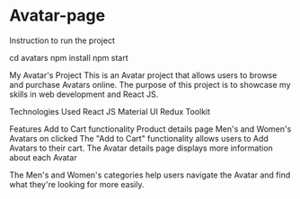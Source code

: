# Avatar-page
Instruction to run the project

cd avatars
npm install
npm start

My Avatar's Project
This is an Avatar project that allows users to browse and purchase Avatars online. The purpose of this project is to showcase my skills in web development and React JS.

Technologies Used
React JS
Material UI
Redux Toolkit

Features
Add to Cart functionality
Product details page
Men's and Women's Avatars on clicked
The "Add to Cart" functionality allows users to Add Avatars to their cart. The Avatar details page displays more information about each Avatar

The Men's and Women's categories help users navigate the Avatar and find what they're looking for more easily.
